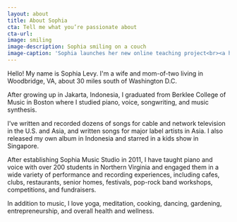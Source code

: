 ```yaml
---
layout: about
title: About Sophia
cta: Tell me what you’re passionate about
cta-url: 
image: smiling
image-description: Sophia smiling on a couch
image-caption: 'Sophia launches her new online teaching project<br><a href="https://www.instagram.com/yudha_ronni_p/">Photo: Yudha Ronni P</a>'
---
```

Hello! My name is Sophia Levy. I'm a wife and mom-of-two living in Woodbridge, VA, about 30 miles south of Washington D.C.

After growing up in Jakarta, Indonesia, I graduated from Berklee College of Music in Boston where I studied piano, voice, songwriting, and music synthesis.

I’ve written and recorded dozens of songs for cable and network television in the U.S. and Asia, and written songs for major label artists in Asia. I also released my own album in Indonesia and starred in a kids show in Singapore.

After establishing Sophia Music Studio in 2011, I have taught piano and voice with over 200 students in Northern Virginia and engaged them in a wide variety of performance and recording experiences, including cafes, clubs, restaurants, senior homes, festivals, pop-rock band workshops, competitions, and fundraisers.

In addition to music, I love yoga, meditation, cooking, dancing, gardening, entrepreneurship, and overall health and wellness.